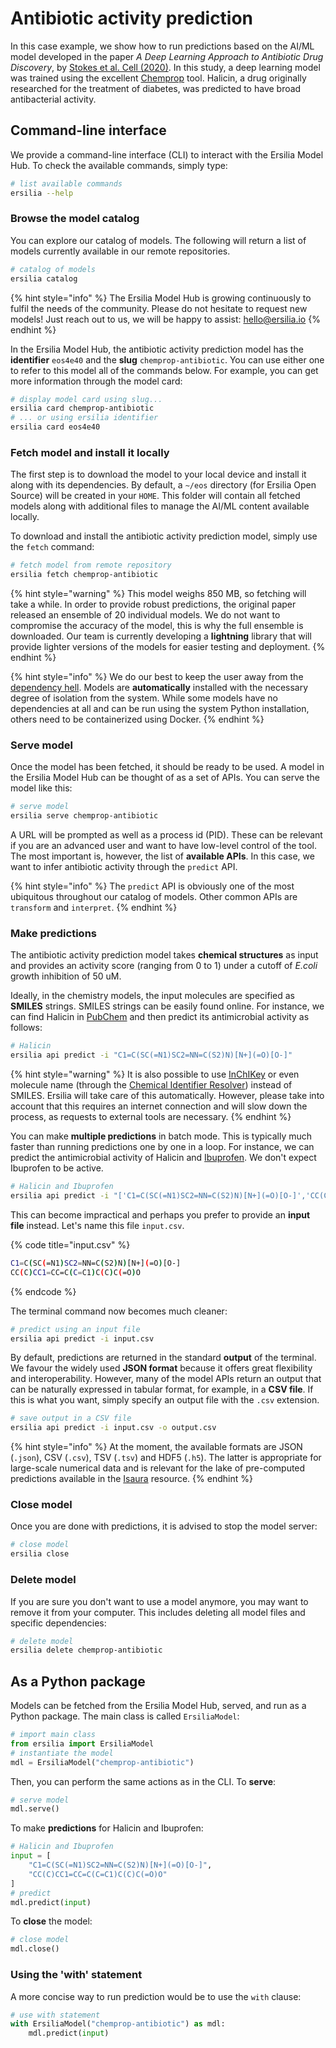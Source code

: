 # Antibiotic activity prediction

In this case example, we show how to run predictions based on the AI/ML model developed in the paper _A Deep Learning Approach to Antibiotic Drug Discovery_, by [Stokes et al. Cell (2020)](https://www.cell.com/cell/fulltext/S0092-8674\(20\)30102-1?\_returnURL=https%3A%2F%2Flinkinghub.elsevier.com%2Fretrieve%2Fpii%2FS0092867420301021%3Fshowall%3Dtrue). In this study, a deep learning model was trained using the excellent [Chemprop](https://github.com/chemprop/chemprop) tool. Halicin, a drug originally researched for the treatment of diabetes, was predicted to have broad antibacterial activity.

## Command-line interface

We provide a command-line interface (CLI) to interact with the Ersilia Model Hub. To check the available commands, simply type:

```bash
# list available commands
ersilia --help
```

### Browse the model catalog

You can explore our catalog of models. The following will return a list of models currently available in our remote repositories.

```bash
# catalog of models
ersilia catalog
```

{% hint style="info" %}
The Ersilia Model Hub is growing continuously to fulfil the needs of the community. Please do not hesitate to request new models! Just reach out to us, we will be happy to assist: [hello@ersilia.io](mailto:hello@ersilia.io)
{% endhint %}

In the Ersilia Model Hub, the antibiotic activity prediction model has the **identifier** `eos4e40`  and the **slug** `chemprop-antibiotic`. You can use either one to refer to this model all of the commands below. For example, you can get more information through the model card:

```bash
# display model card using slug...
ersilia card chemprop-antibiotic
# ... or using ersilia identifier
ersilia card eos4e40
```

### Fetch model and install it locally

The first step is to download the model to your local device and install it along with its dependencies. By default, a `~/eos` directory (for Ersilia Open Source) will be created in your `HOME`. This folder will contain all fetched models along with additional files to manage the AI/ML content available locally.

To download and install the antibiotic activity prediction model, simply use the `fetch` command:

```bash
# fetch model from remote repository
ersilia fetch chemprop-antibiotic
```

{% hint style="warning" %}
This model weighs 850 MB, so fetching will take a while. In order to provide robust predictions, the original paper released an ensemble of 20 individual models. We do not want to compromise the accuracy of the model, this is why the full ensemble is downloaded. Our team is currently developing a **lightning** library that will provide lighter versions of the models for easier testing and deployment.
{% endhint %}

{% hint style="info" %}
We do our best to keep the user away from the [dependency hell](https://en.wikipedia.org/wiki/Dependency\_hell). Models are **automatically** installed with the necessary degree of isolation from the system. While some models have no dependencies at all and can be run using the system Python installation, others need to be containerized using Docker.&#x20;
{% endhint %}

### Serve model

Once the model has been fetched, it should be ready to be used. A model in the Ersilia Model Hub can be thought of as a set of APIs. You can serve the model like this:

```bash
# serve model
ersilia serve chemprop-antibiotic
```

A URL will be prompted as well as a process id (PID). These can be relevant if you are an advanced user and want to have low-level control of the tool. The most important is, however, the list of **available APIs**. In this case, we want to infer antibiotic activity through the `predict` API.

{% hint style="info" %}
The `predict` API is obviously one of the most ubiquitous throughout our catalog of models. Other common APIs are `transform` and `interpret`.
{% endhint %}

### Make predictions

The antibiotic activity prediction model takes **chemical structures** as input and provides an activity score (ranging from 0 to 1) under a cutoff of _E.coli_ growth inhibition of 50 uM.

Ideally, in the chemistry models, the input molecules are specified as **SMILES** strings. SMILES strings can be easily found online. For instance, we can find Halicin in [PubChem](https://pubchem.ncbi.nlm.nih.gov/compound/Halicin#section=Canonical-SMILES) and then predict its antimicrobial activity as follows:

```bash
# Halicin
ersilia api predict -i "C1=C(SC(=N1)SC2=NN=C(S2)N)[N+](=O)[O-]"
```

{% hint style="warning" %}
It is also possible to use [InChIKey](https://pubchem.ncbi.nlm.nih.gov/compound/Halicin#section=InChI-Key) or even molecule name (through the [Chemical Identifier Resolver](https://cactus.nci.nih.gov/chemical/structure)) instead of SMILES. Ersilia will take care of this automatically. However, please take into account that this requires an internet connection and will slow down the process, as requests to external tools are necessary.
{% endhint %}

You can make **multiple predictions** in batch mode. This is typically much faster than running predictions one by one in a loop. For instance, we can predict the antimicrobial activity of Halicin and [Ibuprofen](https://pubchem.ncbi.nlm.nih.gov/compound/Ibuprofen#section=Canonical-SMILES). We don't expect Ibuprofen to be active.

```bash
# Halicin and Ibuprofen
ersilia api predict -i "['C1=C(SC(=N1)SC2=NN=C(S2)N)[N+](=O)[O-]','CC(C)CC1=CC=C(C=C1)C(C)C(=O)O']"
```

This can become impractical and perhaps you prefer to provide an **input file** instead. Let's name this file `input.csv`.

{% code title="input.csv" %}
```bash
C1=C(SC(=N1)SC2=NN=C(S2)N)[N+](=O)[O-]
CC(C)CC1=CC=C(C=C1)C(C)C(=O)O
```
{% endcode %}

The terminal command now becomes much cleaner:

```bash
# predict using an input file
ersilia api predict -i input.csv
```

By default, predictions are returned in the standard **output** of the terminal. We favour the widely used **JSON format** because it offers great flexibility and interoperability. However, many of the model APIs return an output that can be naturally expressed in tabular format, for example, in a **CSV file**. If this is what you want, simply specify an output file with the `.csv` extension.

```bash
# save output in a CSV file
ersilia api predict -i input.csv -o output.csv
```

{% hint style="info" %}
At the moment, the available formats are JSON (`.json`), CSV (`.csv`), TSV (`.tsv`) and HDF5 (`.h5`). The latter is appropriate for large-scale numerical data and is relevant for the lake of pre-computed predictions available in the [Isaura](https://github.com/ersilia-os/isaura) resource.
{% endhint %}

### Close model

Once you are done with predictions, it is advised to stop the model server:

```bash
# close model
ersilia close
```

### Delete model

If you are sure you don't want to use a model anymore, you may want to remove it from your computer. This includes deleting all model files and specific dependencies:

```bash
# delete model
ersilia delete chemprop-antibiotic
```

## As a Python package

Models can be fetched from the Ersilia Model Hub, served, and run as a Python package. The main class is called `ErsiliaModel`:

```python
# import main class
from ersilia import ErsiliaModel
# instantiate the model
mdl = ErsiliaModel("chemprop-antibiotic")
```

Then, you can perform the same actions as in the CLI. To **serve**:

```python
# serve model
mdl.serve()
```

To make **predictions** for Halicin and Ibuprofen:

```python
# Halicin and Ibuprofen
input = [
    "C1=C(SC(=N1)SC2=NN=C(S2)N)[N+](=O)[O-]",
    "CC(C)CC1=CC=C(C=C1)C(C)C(=O)O"
]
# predict
mdl.predict(input)
```

To **close** the model:

```python
# close model
mdl.close()
```

### Using the 'with' statement

A more concise way to run prediction would be to use the `with` clause:

```python
# use with statement
with ErsiliaModel("chemprop-antibiotic") as mdl:
    mdl.predict(input)
```
